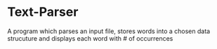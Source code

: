 # Text-Parser
A program which parses an input file, stores words into a chosen data strucuture and displays each word with # of occurrences
